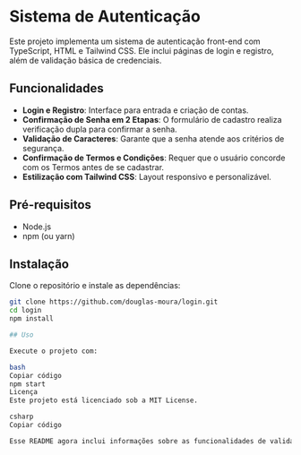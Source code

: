 # Sistema de Autenticação

Este projeto implementa um sistema de autenticação front-end com TypeScript, HTML e Tailwind CSS. Ele inclui páginas de login e registro, além de validação básica de credenciais.

## Funcionalidades

- **Login e Registro**: Interface para entrada e criação de contas.
- **Confirmação de Senha em 2 Etapas**: O formulário de cadastro realiza verificação dupla para confirmar a senha.
- **Validação de Caracteres**: Garante que a senha atende aos critérios de segurança.
- **Confirmação de Termos e Condições**: Requer que o usuário concorde com os Termos antes de se cadastrar.
- **Estilização com Tailwind CSS**: Layout responsivo e personalizável.

## Pré-requisitos

- Node.js
- npm (ou yarn)

## Instalação

Clone o repositório e instale as dependências:

```bash
git clone https://github.com/douglas-moura/login.git
cd login
npm install

## Uso

Execute o projeto com:

bash
Copiar código
npm start
Licença
Este projeto está licenciado sob a MIT License.

csharp
Copiar código

Esse README agora inclui informações sobre as funcionalidades de validação e confirmação de cadastro.
